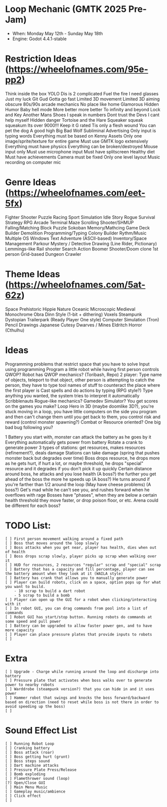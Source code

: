 # Loop Mechanic (GMTK 2025 Pre-Jam)
* When: Monday May 12th - Sunday May 18th
* Engine: Godot 4.4.1-stable

# Restriction Ideas (https://wheelofnames.com/95e-pp2)
Think inside the box
YOLO
Dis is 2 complicated
Fuel the fire
I need glasses
Just my luck
Git Gud
Gotta go fast
Limited 3D movement
Limited 3D aiming
obscure 80s/90s arcade mechanics
No place like home
Glamorous
Hidden Humor
Baby hell mode
More better more better
To infinity and beyond
Lock and Key
Another Mans Shoes
I speak in numbers
Dont trust the Devs
I cant help myself
Hidden danger
Tortoise and the Hare
Squeaker squeak squeakum
Its over 9000!!!
Keep it G rated
Tis only a flesh wound
You can pet the dog
A good high
Big Bad Wolf
Subliminal Advertising
Only input is typing words
Everything must be based on Kenny Assets
Only one image/sprite/texture for entire game
Must use GMTK logo extensively
Everything must have physics
Everything can be broken/destroyed
Mouse input only
Must use microphone input
Must have splitscreen
Healthy diet
Must have achievements 
Camera must be fixed
Only one level layout
Music recording on computer mic

# Genre Ideas (https://wheelofnames.com/eet-5fx)
Fighter
Shooter
Puzzle
Racing
Sport
Simulation
Idle
Story
Rogue
Survival
Strategy
RPG
Arcade
Terminal
Maze 
Scrolling Shooter/SHMUP
Falling/Matching Block Puzzle
Sokoban
Memory/Mathcing Game
Deck Builder
Demolition
Programming/Typing
Colony Builder
Rythm/Music
Multiple OS Windows
Text Adventure (ASCII-based)
Inventory/Space Management
Parkour
Mystery / Detective
Drawing (Line Rider, Pictionary) 
Lemmings-like
Rail shooter
Search Action 
Boomer Shooter/Doom clone
1st person Grid-based Dungeon Crawler

# Theme Ideas (https://wheelofnames.com/5at-62z)
Space
Prehistoric
Hippie
Nature
Oceanic
Microscopic
Medieval
Monochrome
Obra Dinn Style (1-bit + dithering)
Voxels
Steampunk
Dystopian Trailerpark (Ready Player One style)
Computer Simulation (Tron)
Pencil Drawings
Japanese Cutesy
Dwarves / Mines
Eldritch Horror (Cthulhu)

# Ideas
Programming problems that restrict space that you have to solve
Input using programming
Program a little robot while having first person controls
QWOP? Robot has QWOP mechanics? (Toribash, Repo)
2 player: Type name of objects, teleport to that object, other person is attempting to catch the person, they have to type tool names of stuff to counteract the place where the first player is
Cast spells and do actions by typing (RPG style?)
Type anything you wanted, the system tries to interpret it automatically
Scribblenauts
Rogue-like mechanics?
Gamedev Simulator? You get scores on the games you make?
Loop Hero in 3D (maybe doomlike 3D?), you're stuck moving in a loop, you have little computers on the side you program and then can't change them until you get back to them, you control risk and reward (control monster spawning?) Combat or Resource oriented? One big bad bug following you?

1 Battery you start with, monster can attack the battery as he goes by it
Everything automatically gets power from battery
Rotate a crank to generate power
3 types of stations: get resources, makes resources (refinement?), deals damage
Stations can take damage (spring that pushes monster back but degrades over time)
Boss drops resource, he drops more as he gets hurt, if hurt a lot, or maybe threshold, he drops "special" resource and it degrades if you don't pick it up quickly
Certain distance around boss, he attacks and you lose health
(A boss?) the further you get ahead of the boss the more he speeds up
(A boss?) He turns around if you're farther than 1/2 around the loop (May have cheese problems)
(A boss?) Get's mad while he can't see you, and rushes forward when he overflows with rage
Bosses have "phases", when they are below a certain health threshold they move faster, or drop poison floor, or etc.
Arena could be different for each boss?

# TODO List:
	[ ] First person movement walking around a fixed path
	[ ] Boss that moves around the loop slowly
	[ ] Boss attacks when you get near, player has health, dies when out of health
	[ ] Boss drops scrap slowly, player picks up scrap when walking over it
	[ ] HUD for resources, 2 resources "regular" scrap and "special" scrap
	[ ] Battery that has a capacity and fill percentage, player can see the battery amount when they look at it (WAILA style)
	[ ] Battery has crank that allows you to manually generate power
	[ ] Player can build robots, click on a space, option pops up for what you want to build.
		- 10 scrap to build a dart robot
		- 5 scrap to build a bomb
	[ ] Player can open up the GUI for a robot when clicking/interacting with it
	[ ] In robot GUI, you can drag commands from pool into a list of commands
	[ ] Robot GUI has start/stop button. Running robots do commands at some speed and pull power
	[ ] Battery can be upgraded to allow faster power gen, and to have more capacity
	[ ] Player can place pressure plates that provide inputs to robots
	[ ] 

# Extra
	[ ] Upgrade - Charge while running around the loop and discharge into battery
	[ ] Pressure plate that activates when boss walks over to generate power to nearby robots
	[ ] Warddrobe (steampunk version?) that you can hide in and it uses power
	[ ] Hammer robot that swings and knocks the boss forward/backward based on direction (need to reset while boss is not there in order to avoid speeding up the boss)
	[ ] 
	
# Sound Effect List
	[ ] Running Robot Loop
	[ ] Cranking battery
	[ ] Boss attack (roar)
	[ ] Boss getting hurt (grunt)
	[ ] Boss steps sound
	[ ] Dart machine attacks
	[ ] Pressure Plate Press/Release
	[ ] Bomb exploding
	[ ] Flamethrower sound (loop)
	[?] Open/Close GUI
	[ ] Main Menu Music
	[ ] Gameplay music/ambience
	[ ] Click effect
	[ ] 